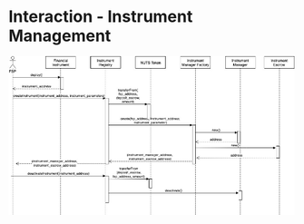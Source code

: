 # Interaction - Instrument Management

![](../../.gitbook/assets/interaction-instrument-management-2.jpg)




